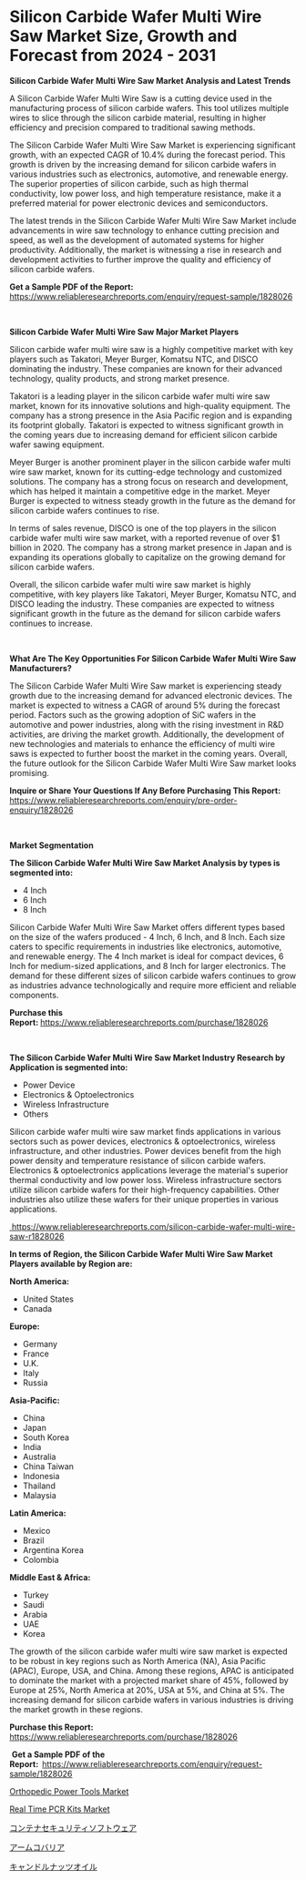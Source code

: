 <p><h1>Silicon Carbide Wafer Multi Wire Saw Market Size, Growth and Forecast from 2024 - 2031</h1></p><p><strong>Silicon Carbide Wafer Multi Wire Saw Market Analysis and Latest Trends</strong></p>
<p><p>A Silicon Carbide Wafer Multi Wire Saw is a cutting device used in the manufacturing process of silicon carbide wafers. This tool utilizes multiple wires to slice through the silicon carbide material, resulting in higher efficiency and precision compared to traditional sawing methods. </p><p>The Silicon Carbide Wafer Multi Wire Saw Market is experiencing significant growth, with an expected CAGR of 10.4% during the forecast period. This growth is driven by the increasing demand for silicon carbide wafers in various industries such as electronics, automotive, and renewable energy. The superior properties of silicon carbide, such as high thermal conductivity, low power loss, and high temperature resistance, make it a preferred material for power electronic devices and semiconductors.</p><p>The latest trends in the Silicon Carbide Wafer Multi Wire Saw Market include advancements in wire saw technology to enhance cutting precision and speed, as well as the development of automated systems for higher productivity. Additionally, the market is witnessing a rise in research and development activities to further improve the quality and efficiency of silicon carbide wafers.</p></p>
<p><strong>Get a Sample PDF of the Report:&nbsp;</strong> <a href="https://www.reliableresearchreports.com/enquiry/request-sample/1828026">https://www.reliableresearchreports.com/enquiry/request-sample/1828026</a></p>
<p>&nbsp;</p>
<p><strong>Silicon Carbide Wafer Multi Wire Saw Major Market Players</strong></p>
<p><p>Silicon carbide wafer multi wire saw is a highly competitive market with key players such as Takatori, Meyer Burger, Komatsu NTC, and DISCO dominating the industry. These companies are known for their advanced technology, quality products, and strong market presence.</p><p>Takatori is a leading player in the silicon carbide wafer multi wire saw market, known for its innovative solutions and high-quality equipment. The company has a strong presence in the Asia Pacific region and is expanding its footprint globally. Takatori is expected to witness significant growth in the coming years due to increasing demand for efficient silicon carbide wafer sawing equipment.</p><p>Meyer Burger is another prominent player in the silicon carbide wafer multi wire saw market, known for its cutting-edge technology and customized solutions. The company has a strong focus on research and development, which has helped it maintain a competitive edge in the market. Meyer Burger is expected to witness steady growth in the future as the demand for silicon carbide wafers continues to rise.</p><p>In terms of sales revenue, DISCO is one of the top players in the silicon carbide wafer multi wire saw market, with a reported revenue of over $1 billion in 2020. The company has a strong market presence in Japan and is expanding its operations globally to capitalize on the growing demand for silicon carbide wafers.</p><p>Overall, the silicon carbide wafer multi wire saw market is highly competitive, with key players like Takatori, Meyer Burger, Komatsu NTC, and DISCO leading the industry. These companies are expected to witness significant growth in the future as the demand for silicon carbide wafers continues to increase.</p></p>
<p>&nbsp;</p>
<p><strong>What Are The Key Opportunities For Silicon Carbide Wafer Multi Wire Saw Manufacturers?</strong></p>
<p><p>The Silicon Carbide Wafer Multi Wire Saw market is experiencing steady growth due to the increasing demand for advanced electronic devices. The market is expected to witness a CAGR of around 5% during the forecast period. Factors such as the growing adoption of SiC wafers in the automotive and power industries, along with the rising investment in R&D activities, are driving the market growth. Additionally, the development of new technologies and materials to enhance the efficiency of multi wire saws is expected to further boost the market in the coming years. Overall, the future outlook for the Silicon Carbide Wafer Multi Wire Saw market looks promising.</p></p>
<p><strong>Inquire or Share Your Questions If Any Before Purchasing This Report:</strong> <a href="https://www.reliableresearchreports.com/enquiry/pre-order-enquiry/1828026">https://www.reliableresearchreports.com/enquiry/pre-order-enquiry/1828026</a></p>
<p>&nbsp;</p>
<p><strong>Market Segmentation</strong></p>
<p><strong>The Silicon Carbide Wafer Multi Wire Saw Market Analysis by types is segmented into:</strong></p>
<p><ul><li>4 Inch</li><li>6 Inch</li><li>8 Inch</li></ul></p>
<p><p>Silicon Carbide Wafer Multi Wire Saw Market offers different types based on the size of the wafers produced - 4 Inch, 6 Inch, and 8 Inch. Each size caters to specific requirements in industries like electronics, automotive, and renewable energy. The 4 Inch market is ideal for compact devices, 6 Inch for medium-sized applications, and 8 Inch for larger electronics. The demand for these different sizes of silicon carbide wafers continues to grow as industries advance technologically and require more efficient and reliable components.</p></p>
<p><strong>Purchase this Report:&nbsp;</strong><a href="https://www.reliableresearchreports.com/purchase/1828026">https://www.reliableresearchreports.com/purchase/1828026</a></p>
<p>&nbsp;</p>
<p><strong>The Silicon Carbide Wafer Multi Wire Saw Market Industry Research by Application is segmented into:</strong></p>
<p><ul><li>Power Device</li><li>Electronics & Optoelectronics</li><li>Wireless Infrastructure</li><li>Others</li></ul></p>
<p><p>Silicon carbide wafer multi wire saw market finds applications in various sectors such as power devices, electronics & optoelectronics, wireless infrastructure, and other industries. Power devices benefit from the high power density and temperature resistance of silicon carbide wafers. Electronics & optoelectronics applications leverage the material's superior thermal conductivity and low power loss. Wireless infrastructure sectors utilize silicon carbide wafers for their high-frequency capabilities. Other industries also utilize these wafers for their unique properties in various applications.</p></p>
<p><a href="https://www.reliableresearchreports.com/silicon-carbide-wafer-multi-wire-saw-r1828026">&nbsp;https://www.reliableresearchreports.com/silicon-carbide-wafer-multi-wire-saw-r1828026</a></p>
<p><strong>In terms of Region, the Silicon Carbide Wafer Multi Wire Saw Market Players available by Region are:</strong></p>
<p>
    <p> <strong> North America: </strong>
        <ul>
            <li>United States</li>
            <li>Canada</li>
        </ul>
        </p> 
    <p> <strong> Europe: </strong>
        <ul>
            <li>Germany</li>
            <li>France</li>
            <li>U.K.</li>
            <li>Italy</li>
            <li>Russia</li>
        </ul>
        </p> 
    <p> <strong> Asia-Pacific: </strong>
        <ul>
            <li>China</li>
            <li>Japan</li>
            <li>South Korea</li>
            <li>India</li>
            <li>Australia</li>
            <li>China Taiwan</li>
            <li>Indonesia</li>
            <li>Thailand</li>
            <li>Malaysia</li>
        </ul>
        </p> 
    <p> <strong> Latin America: </strong>
        <ul>
            <li>Mexico</li>
            <li>Brazil</li>
            <li>Argentina Korea</li>
            <li>Colombia</li>
        </ul>
        </p> 
    <p> <strong> Middle East & Africa: </strong>
        <ul>
            <li>Turkey</li>
            <li>Saudi</li>
            <li>Arabia</li>
            <li>UAE</li>
            <li>Korea</li>
        </ul>
    </p>
    </p>
<p><p>The growth of the silicon carbide wafer multi wire saw market is expected to be robust in key regions such as North America (NA), Asia Pacific (APAC), Europe, USA, and China. Among these regions, APAC is anticipated to dominate the market with a projected market share of 45%, followed by Europe at 25%, North America at 20%, USA at 5%, and China at 5%. The increasing demand for silicon carbide wafers in various industries is driving the market growth in these regions.</p></p>
<p><strong>Purchase this Report: </strong><a href="https://www.reliableresearchreports.com/purchase/1828026">https://www.reliableresearchreports.com/purchase/1828026</a></p>
<p>&nbsp;<strong>Get a Sample PDF of the Report:&nbsp;&nbsp;</strong><a href="https://www.reliableresearchreports.com/enquiry/request-sample/1828026">https://www.reliableresearchreports.com/enquiry/request-sample/1828026</a></p>
<p><strong></strong></p>
<p><p><a href="https://medium.com/@zayunoz657456/orthopedic-power-tools-market-competitive-analysis-market-trends-and-forecast-to-2031-17f4caddfa6a">Orthopedic Power Tools Market</a></p><p><a href="https://medium.com/@mikebauch47/real-time-pcr-kits-market-the-key-to-successful-business-strategy-forecast-till-2031-f3dced1c48f9">Real Time PCR Kits Market</a></p><p><a href="https://medium.com/@dixiegrimes2023/%E3%82%B3%E3%83%B3%E3%83%86%E3%83%8A%E3%82%BB%E3%82%AD%E3%83%A5%E3%83%AA%E3%83%86%E3%82%A3%E3%82%BD%E3%83%95%E3%83%88%E3%82%A6%E3%82%A7%E3%82%A2%E5%B8%82%E5%A0%B4%E3%83%AC%E3%83%9D%E3%83%BC%E3%83%88%E3%81%AF-%E3%81%93%E3%81%AE%E5%B8%82%E5%A0%B4%E3%81%AE%E6%9C%80%E6%96%B0%E3%81%AE%E3%83%88%E3%83%AC%E3%83%B3%E3%83%89%E3%82%84%E6%88%90%E9%95%B7%E6%A9%9F%E4%BC%9A%E3%82%92%E6%98%8E%E3%82%89%E3%81%8B%E3%81%AB%E3%81%97%E3%81%A6%E3%81%84%E3%81%BE%E3%81%99-382ee5608832">コンテナセキュリティソフトウェア</a></p><p><a href="https://github.com/Sophiaard2003/Market-Research-Report-List-1/blob/main/747128941979.md">アームコバリア</a></p><p><a href="https://medium.com/@torreyjones1910/%E3%82%AB%E3%83%B3%E3%83%89%E3%83%AB%E3%83%8A%E3%83%83%E3%83%88%E3%82%AA%E3%82%A4%E3%83%AB%E5%B8%82%E5%A0%B4-%E7%A8%AE%E9%A1%9E-%E3%82%A2%E3%83%97%E3%83%AA%E3%82%B1%E3%83%BC%E3%82%B7%E3%83%A7%E3%83%B3-%E5%9C%B0%E7%90%86%E3%81%AB%E3%82%88%E3%82%8B%E5%8C%85%E6%8B%AC%E7%9A%84%E8%A9%95%E4%BE%A1-430dbeec0a0f">キャンドルナッツオイル</a></p></p>